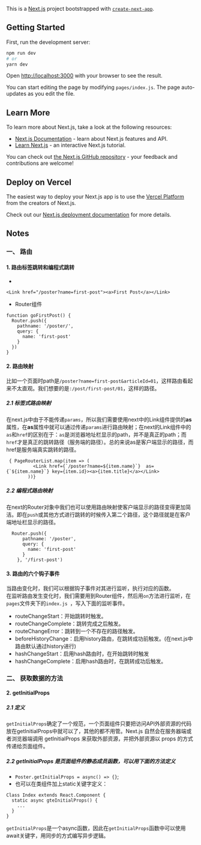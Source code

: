 This is a [Next.js](https://nextjs.org/) project bootstrapped with [`create-next-app`](https://github.com/vercel/next.js/tree/canary/packages/create-next-app).

## Getting Started

First, run the development server:

```bash
npm run dev
# or
yarn dev
```

Open [http://localhost:3000](http://localhost:3000) with your browser to see the result.

You can start editing the page by modifying `pages/index.js`. The page auto-updates as you edit the file.

## Learn More

To learn more about Next.js, take a look at the following resources:

- [Next.js Documentation](https://nextjs.org/docs) - learn about Next.js features and API.
- [Learn Next.js](https://nextjs.org/learn) - an interactive Next.js tutorial.

You can check out [the Next.js GitHub repository](https://github.com/vercel/next.js/) - your feedback and contributions are welcome!

## Deploy on Vercel

The easiest way to deploy your Next.js app is to use the [Vercel Platform](https://vercel.com/import?utm_medium=default-template&filter=next.js&utm_source=create-next-app&utm_campaign=create-next-app-readme) from the creators of Next.js.

Check out our [Next.js deployment documentation](https://nextjs.org/docs/deployment) for more details.

## Notes
### 一、 路由
#### 1. 路由标签跳转和编程式跳转
- <Link>
` <Link href="/poster?name=first-post"><a>First Post</a></Link> `
- Router组件
```
function goFirstPost() {
  Router.push({
    pathname: '/poster/',
    query: {
      name: 'first-post'
    }
  })
}
```

#### 2. 路由映射
比如一个页面时path是`/poster?name=first-post&articleId=01`，这样路由看起来不太直观。我们想要的是`:/post/first-post/01`，这样的路径。</br>
##### 2.1 标签式路由映射
在next.js中由于不能传递`params`，所以我们需要使用next中的Link组件提供的**as**属性，在**as**属性中就可以通过传递`params`进行路由映射；在next的Link组件中的`as`和`href`的区别在于：`as`是浏览器地址栏显示的path，并不是真正的path；而`href`才是真正的跳转路径（服务端的路径）。总的来说as是客户端显示的路径，而href是服务端真实跳转的路径。
```
 { PageRouterList.map(item => (
          <Link href={`/poster?name=${item.name}`}  as={`${item.name}`} key={item.id}><a>{item.title}</a></Link>
        ))}
```
##### 2.2 编程式路由映射
在next的Router对象中我们也可以使用路由映射使客户端显示的路径变得更加简洁。即在`push`或其他方式进行跳转的时候传入第二个路径，这个路径就是在客户端地址栏显示的路径。
```
  Router.push({
      pathname: '/poster',
      query: {
        name: 'first-post'
      }
    }, '/first-post')
```
#### 3. 路由的六个钩子事件
当路由变化时，我们可以根据钩子事件对其进行监听，执行对应的函数。</br>
在监听路由发生变化时，我们需要用到Router组件，然后用`on`方法进行监听，在`pages`文件夹下的`index.js `，写入下面的监听事件。
- routeChangeStart：开始跳转时触发。
- routeChangeComplete：跳转完成之后触发。
- routeChangeError：跳转到一个不存在的路径触发。
- beforeHistoryChange：启用history路由，在跳转成功前触发。(在next.js中路由默认通过history进行)
- hashChangeStart：启用hash路由时，在开始跳转时触发
- hashChangeComplete：启用hash路由时，在跳转成功后触发。

### 二、 获取数据的方法
#### 2. getInitialProps
##### 2.1 定义
`getInitialProps`确定了一个规范，一个页面组件只要把访问API外部资源的代码放在getInitialProps中就可以了，其他的都不用管。Next.js 自然会在服务器端或者浏览器端调用 getInitialProps 来获取外部资源，并把外部资源以 props 的方式传递给页面组件。</br>
##### 2.2  getInitialProps 是页面组件的静态成员函数，可以用下面的方法定义
- `Poster.getInitialProps = async() => {}`;
- 也可以在类组件加上static关键字定义：
```
Class Index extends React.Component {
  static async gteInitialProps() {
    ...
  }
}
```
`getInitialProps`是一个async函数，因此在`getInitialProps`函数中可以使用await关键字，用同步的方式编写异步逻辑。


